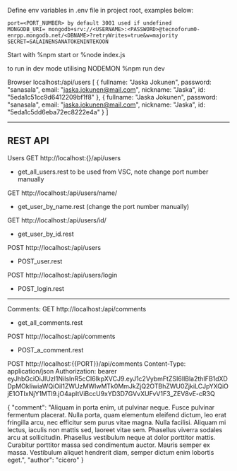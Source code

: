 Define env variables in .env file in project root, examples below:

    port=<PORT_NUMBER> by default 3001 used if undefined
    MONGODB_URI= mongodb+srv://<USERNAME>:<PASSWORD>@tecnoforum0-enrpp.mongodb.net/<DBNAME>?retryWrites=true&w=majority
    SECRET=SALAINENSANATOKENINTEKOON


Start with 
%npm start 
or
%node index.js

to run in dev mode utilising NODEMON 
%npm run dev


Browser localhost:<PORT>/api/users 
    [
        {
            fullname: "Jaska Jokunen",
            password: "sanasala",
            email: "jaska.jokunen@mail.com",
            nickname: "Jaska",
            id: "5eda1c51cc9d6412209bf1f8"
        },
        {
            fullname: "Jaska Jokunen",
            password: "sanasala",
            email: "jaska.jokunen@mail.com",
            nickname: "Jaska",
            id: "5eda1c5dd6eba72ec8222e4a"
        }
    ]

----------------------------------------------------------------
REST API 
----------------------------------------------------------------

Users
GET http://localhost:{<PORT>}/api/users
- get_all_users.rest to be used from VSC, note change port number manually

GET http://localhost:<PORT>/api/users/name/<NAME>
- get_user_by_name.rest (change the port number manually)

GET http://localhost:<PORT>/api/users/id/<id>
- get_user_by_id.rest

POST http://localhost:<PORT>/api/users 
- POST_user.rest

POST http://localhost:<PORT>/api/users/login
- POST_login.rest

----------------------------------------------------------------
Comments: 
GET http://localhost:<PORT>/api/comments
- get_all_comments.rest

POST http://localhost:<PORT>/api/comments
- POST_a_comment.rest


POST http://localhost:{{PORT}}/api/comments
Content-Type: application/json
Authorization: bearer eyJhbGciOiJIUzI1NiIsInR5cCI6IkpXVCJ9.eyJ1c2VybmFtZSI6IlBla2thIFB1dXDDpMOkIiwiaWQiOiI1ZWUzMWIwMTk0MmJkZjQ2OTBhZWU0ZjkiLCJpYXQiOjE1OTIxNjY1MTl9.jO4apItViBccU9xYD3D7GVvXUFvV1F3_ZEV8vE-cR3Q

{
		"comment": "Aliquam in porta enim, ut pulvinar neque. Fusce pulvinar fermentum placerat. Nulla porta, quam elementum eleifend dictum, leo erat fringilla arcu, nec efficitur sem purus vitae magna. Nulla facilisi. Aliquam mi lectus, iaculis non mattis sed, laoreet vitae sem. Phasellus viverra sodales arcu at sollicitudin. Phasellus vestibulum neque at dolor porttitor mattis. Curabitur porttitor massa sed condimentum auctor. Mauris semper ex massa. Vestibulum aliquet hendrerit diam, semper dictum enim lobortis eget.",
		"author": "cicero"
}
